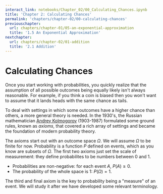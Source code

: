 ```yaml
---
interact_link: notebooks/Chapter_02/00_Calculating_Chances.ipynb
title: 'Chapter 2: Calculating Chances'
permalink: 'chapters/chapter-02/00-calculating-chances'
previouschapter:
  url: chapters/chapter-01/05-an-exponential-approximation
  title: '1.5 An Exponential Approximation'
nextchapter:
  url: chapters/chapter-02/01-addition
  title: '2.1 Addition'
---
```


# Calculating Chances

Once you start working with probabilities, you quickly realize that the assumption of all possible outcomes being equally likely isn't always reasonable. For example, if you think a coin is biased then you won't want to assume that it lands heads with the same chance as tails. 

To deal with settings in which some outcomes have a higher chance than others, a more general theory is needed. In the 1930's, the Russian mathematician [Andrey Kolmogorov](https://en.wikipedia.org/wiki/Andrey_Kolmogorov) (1903-1987) formulated some ground rules, known as *axioms*, that covered a rich array of settings and became the foundation of modern probability theory.

The axioms start out with an outcome space $\Omega$. We will assume $\Omega$ to be finite for now. Probability is a function $P$ defined on events, which as you know are subsets of $\Omega$. The first two axioms just set the scale of measurement: they define probabilites to be numbers between 0 and 1.

- Probabilities are non-negative: for each event $A$, $P(A) \ge 0$.
- The probability of the whole space is 1: $P(\Omega ) = 1$.

The third and final axiom is the key to probability being a "measure" of an event. We will study it after we have developed some relevant terminology.
